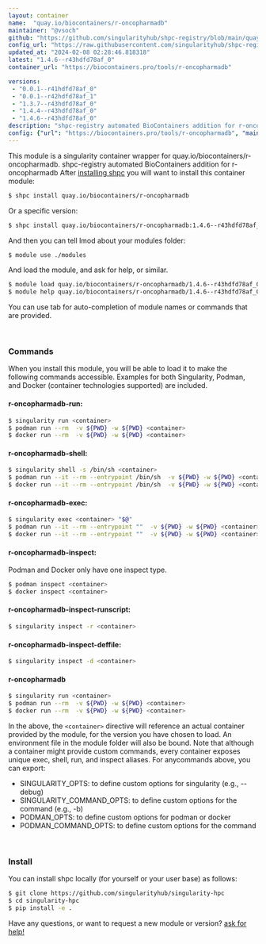 ```yaml
---
layout: container
name:  "quay.io/biocontainers/r-oncopharmadb"
maintainer: "@vsoch"
github: "https://github.com/singularityhub/shpc-registry/blob/main/quay.io/biocontainers/r-oncopharmadb/container.yaml"
config_url: "https://raw.githubusercontent.com/singularityhub/shpc-registry/main/quay.io/biocontainers/r-oncopharmadb/container.yaml"
updated_at: "2024-02-08 02:28:46.818318"
latest: "1.4.6--r43hdfd78af_0"
container_url: "https://biocontainers.pro/tools/r-oncopharmadb"

versions:
 - "0.0.1--r41hdfd78af_0"
 - "0.0.1--r42hdfd78af_1"
 - "1.3.7--r43hdfd78af_0"
 - "1.4.4--r43hdfd78af_0"
 - "1.4.6--r43hdfd78af_0"
description: "shpc-registry automated BioContainers addition for r-oncopharmadb"
config: {"url": "https://biocontainers.pro/tools/r-oncopharmadb", "maintainer": "@vsoch", "description": "shpc-registry automated BioContainers addition for r-oncopharmadb", "latest": {"1.4.6--r43hdfd78af_0": "sha256:067054a0d6816b98eabdac46be7fd101a566eef09c418888d505ebe80a3d5d0a"}, "tags": {"0.0.1--r41hdfd78af_0": "sha256:56797dcc6b0023a99f2a9dc17c4d9aff82b7e6e8eb3372f2e0521f91a3de0b13", "0.0.1--r42hdfd78af_1": "sha256:a427831d8f317c805e09f0c8f4b3632056ec2a33efdf3f5e00da004c89340d84", "1.3.7--r43hdfd78af_0": "sha256:36c0ed84349d78d960d32909e59969e1d345d7dc06a0a800602ff10c38ea68f8", "1.4.4--r43hdfd78af_0": "sha256:d88ae239b0c31a3b652bb65dfe4ceefa09bf97ed2bea2954acebbc4327cdccc8", "1.4.6--r43hdfd78af_0": "sha256:067054a0d6816b98eabdac46be7fd101a566eef09c418888d505ebe80a3d5d0a"}, "docker": "quay.io/biocontainers/r-oncopharmadb"}
---
```


This module is a singularity container wrapper for quay.io/biocontainers/r-oncopharmadb.
shpc-registry automated BioContainers addition for r-oncopharmadb
After [installing shpc](#install) you will want to install this container module:


```bash
$ shpc install quay.io/biocontainers/r-oncopharmadb
```

Or a specific version:

```bash
$ shpc install quay.io/biocontainers/r-oncopharmadb:1.4.6--r43hdfd78af_0
```

And then you can tell lmod about your modules folder:

```bash
$ module use ./modules
```

And load the module, and ask for help, or similar.

```bash
$ module load quay.io/biocontainers/r-oncopharmadb/1.4.6--r43hdfd78af_0
$ module help quay.io/biocontainers/r-oncopharmadb/1.4.6--r43hdfd78af_0
```

You can use tab for auto-completion of module names or commands that are provided.

<br>

### Commands

When you install this module, you will be able to load it to make the following commands accessible.
Examples for both Singularity, Podman, and Docker (container technologies supported) are included.

#### r-oncopharmadb-run:

```bash
$ singularity run <container>
$ podman run --rm  -v ${PWD} -w ${PWD} <container>
$ docker run --rm  -v ${PWD} -w ${PWD} <container>
```

#### r-oncopharmadb-shell:

```bash
$ singularity shell -s /bin/sh <container>
$ podman run --it --rm --entrypoint /bin/sh  -v ${PWD} -w ${PWD} <container>
$ docker run --it --rm --entrypoint /bin/sh  -v ${PWD} -w ${PWD} <container>
```

#### r-oncopharmadb-exec:

```bash
$ singularity exec <container> "$@"
$ podman run --it --rm --entrypoint ""  -v ${PWD} -w ${PWD} <container> "$@"
$ docker run --it --rm --entrypoint ""  -v ${PWD} -w ${PWD} <container> "$@"
```

#### r-oncopharmadb-inspect:

Podman and Docker only have one inspect type.

```bash
$ podman inspect <container>
$ docker inspect <container>
```

#### r-oncopharmadb-inspect-runscript:

```bash
$ singularity inspect -r <container>
```

#### r-oncopharmadb-inspect-deffile:

```bash
$ singularity inspect -d <container>
```



#### r-oncopharmadb

```bash
$ singularity run <container>
$ podman run --rm  -v ${PWD} -w ${PWD} <container>
$ docker run --rm  -v ${PWD} -w ${PWD} <container>
```


In the above, the `<container>` directive will reference an actual container provided
by the module, for the version you have chosen to load. An environment file in the
module folder will also be bound. Note that although a container
might provide custom commands, every container exposes unique exec, shell, run, and
inspect aliases. For anycommands above, you can export:

 - SINGULARITY_OPTS: to define custom options for singularity (e.g., --debug)
 - SINGULARITY_COMMAND_OPTS: to define custom options for the command (e.g., -b)
 - PODMAN_OPTS: to define custom options for podman or docker
 - PODMAN_COMMAND_OPTS: to define custom options for the command

<br>

### Install

You can install shpc locally (for yourself or your user base) as follows:

```bash
$ git clone https://github.com/singularityhub/singularity-hpc
$ cd singularity-hpc
$ pip install -e .
```

Have any questions, or want to request a new module or version? [ask for help!](https://github.com/singularityhub/singularity-hpc/issues)